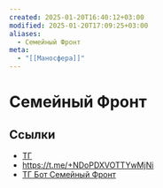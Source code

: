 ```yaml
---
created: 2025-01-20T16:40:12+03:00
modified: 2025-01-20T17:09:25+03:00
aliases:
  - Семейный Фронт
meta:
  - "[[Маносфера]]"
---
```


# Семейный Фронт

## Ссылки

 - [ТГ](https://t.me/semfront)
 - https://t.me/+NDoPDXVOTTYwMjNi
 - [ТГ Бот Семейный Фронт](https://t.me/semfront_appeals_bot)
